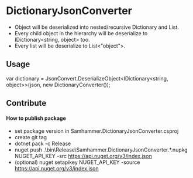 ﻿# DictionaryJsonConverter

- Object will be deserialized into nested/recursive Dictionary and List.
- Every child object in the hierarchy will be deserialize to IDictionary<string, object> too.
- Every list will be deserialize to List<"object">.

## Usage

var dictionary = JsonConvert.DeserializeObject<IDictionary<string, object>>(json, new DictionaryConverter());

## Contribute

#### How to publish package
- set package version in Samhammer.DictionaryJsonConverter.csproj
- create git tag
- dotnet pack -c Release
- nuget push .\bin\Release\Samhammer.DictionaryJsonConverter.*.nupkg NUGET_API_KEY -src https://api.nuget.org/v3/index.json
- (optional) nuget setapikey NUGET_API_KEY -source https://api.nuget.org/v3/index.json
